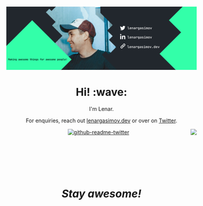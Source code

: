 [![Social banner for lenargasimov](banner-fullsize.png)](https://lenargasimov.dev)
<h1 align='center'> Hi! :wave:</h1>
<p align='center'>
I'm Lenar.
</p>

<p align='center'>For enquiries, reach out <a href="https://lenargasimov.dev">lenargasimov.dev</a> or over on <a href="https://twitter.com/lenargasimov">Twitter</a>.</p>


<p><img align="right" src="https://spotify-recently-played-readme.vercel.app/api?user=lyc5820s2tgyaacnm646qlk8h" /></p>  

<div align="center">
<p><a href="https://www.twitter.com/lenargasimov"><img src="https://github-readme-twitter-gazf.vercel.app/api?id=lenargasimov&amp;layout=wide" alt="github-readme-twitter"></a></p>
</div>

<br>
<br>
<br>
<br>
<br>


<h1 align='center'><i>Stay awesome!</i></h1>
